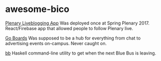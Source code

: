 # awesome-bico

[Plenary Liveblogging App](https://github.com/Haverford-FIG/plenary) Was deployed once at Spring Plenary 2017. React/Firebase app that allowed people to follow Plenary live. 

[Go Boards](https://github.com/Haverford-FIG/GoBoard) Was supposed to be a hub for everything from chat to advertising events on-campus. Never caught on. 

[bb](https://github.com/kevinjcliao/bb) Haskell command-line utility to get when the next Blue Bus is leaving. 
